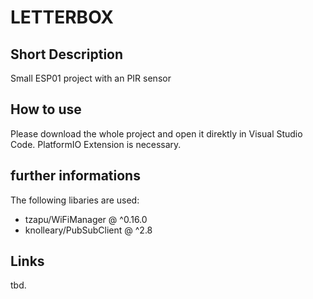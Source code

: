 # LETTERBOX 
## Short Description 
Small ESP01 project with an PIR sensor

## How to use
Please download the whole project and open it direktly in Visual Studio Code. 
PlatformIO Extension is necessary.

## further informations
The following libaries are used: 

- tzapu/WiFiManager @ ^0.16.0
- knolleary/PubSubClient @ ^2.8

## Links
tbd.

